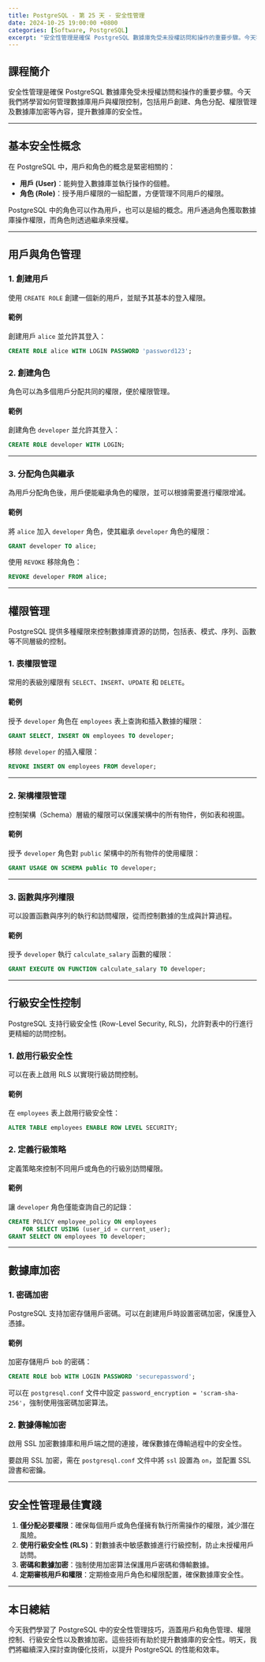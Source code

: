 ```yaml
---
title: PostgreSQL - 第 25 天 - 安全性管理
date: 2024-10-25 19:00:00 +0800
categories: [Software, PostgreSQL]
excerpt: "安全性管理是確保 PostgreSQL 數據庫免受未授權訪問和操作的重要步驟。今天我們將學習如何管理數據庫用戶與權限控制，包括用戶創建、角色分配、權限管理及數據庫加密等內容，提升數據庫的安全性。"
---
```


## 課程簡介
安全性管理是確保 PostgreSQL 數據庫免受未授權訪問和操作的重要步驟。今天我們將學習如何管理數據庫用戶與權限控制，包括用戶創建、角色分配、權限管理及數據庫加密等內容，提升數據庫的安全性。

---

## 基本安全性概念

在 PostgreSQL 中，用戶和角色的概念是緊密相關的：

- **用戶 (User)**：能夠登入數據庫並執行操作的個體。
- **角色 (Role)**：授予用戶權限的一組配置，方便管理不同用戶的權限。

PostgreSQL 中的角色可以作為用戶，也可以是組的概念。用戶通過角色獲取數據庫操作權限，而角色則透過繼承來授權。

---

## 用戶與角色管理

### 1. 創建用戶

使用 `CREATE ROLE` 創建一個新的用戶，並賦予其基本的登入權限。

#### 範例

創建用戶 `alice` 並允許其登入：

```sql
CREATE ROLE alice WITH LOGIN PASSWORD 'password123';
```

### 2. 創建角色

角色可以為多個用戶分配共同的權限，便於權限管理。

#### 範例

創建角色 `developer` 並允許其登入：

```sql
CREATE ROLE developer WITH LOGIN;
```

---

### 3. 分配角色與繼承

為用戶分配角色後，用戶便能繼承角色的權限，並可以根據需要進行權限增減。

#### 範例

將 `alice` 加入 `developer` 角色，使其繼承 `developer` 角色的權限：

```sql
GRANT developer TO alice;
```

使用 `REVOKE` 移除角色：

```sql
REVOKE developer FROM alice;
```

---

## 權限管理

PostgreSQL 提供多種權限來控制數據庫資源的訪問，包括表、模式、序列、函數等不同層級的控制。

### 1. 表權限管理

常用的表級別權限有 `SELECT`、`INSERT`、`UPDATE` 和 `DELETE`。

#### 範例

授予 `developer` 角色在 `employees` 表上查詢和插入數據的權限：

```sql
GRANT SELECT, INSERT ON employees TO developer;
```

移除 `developer` 的插入權限：

```sql
REVOKE INSERT ON employees FROM developer;
```

---

### 2. 架構權限管理

控制架構（Schema）層級的權限可以保護架構中的所有物件，例如表和視圖。

#### 範例

授予 `developer` 角色對 `public` 架構中的所有物件的使用權限：

```sql
GRANT USAGE ON SCHEMA public TO developer;
```

---

### 3. 函數與序列權限

可以設置函數與序列的執行和訪問權限，從而控制數據的生成與計算過程。

#### 範例

授予 `developer` 執行 `calculate_salary` 函數的權限：

```sql
GRANT EXECUTE ON FUNCTION calculate_salary TO developer;
```

---

## 行級安全性控制

PostgreSQL 支持行級安全性 (Row-Level Security, RLS)，允許對表中的行進行更精細的訪問控制。

### 1. 啟用行級安全性

可以在表上啟用 RLS 以實現行級訪問控制。

#### 範例

在 `employees` 表上啟用行級安全性：

```sql
ALTER TABLE employees ENABLE ROW LEVEL SECURITY;
```

### 2. 定義行級策略

定義策略來控制不同用戶或角色的行級別訪問權限。

#### 範例

讓 `developer` 角色僅能查詢自己的記錄：

```sql
CREATE POLICY employee_policy ON employees
    FOR SELECT USING (user_id = current_user);
GRANT SELECT ON employees TO developer;
```

---

## 數據庫加密

### 1. 密碼加密

PostgreSQL 支持加密存儲用戶密碼。可以在創建用戶時設置密碼加密，保護登入憑據。

#### 範例

加密存儲用戶 `bob` 的密碼：

```sql
CREATE ROLE bob WITH LOGIN PASSWORD 'securepassword';
```

可以在 `postgresql.conf` 文件中設定 `password_encryption = 'scram-sha-256'`，強制使用強密碼加密算法。

### 2. 數據傳輸加密

啟用 SSL 加密數據庫和用戶端之間的連接，確保數據在傳輸過程中的安全性。

要啟用 SSL 加密，需在 `postgresql.conf` 文件中將 `ssl` 設置為 `on`，並配置 SSL 證書和密鑰。

---

## 安全性管理最佳實踐

1. **僅分配必要權限**：確保每個用戶或角色僅擁有執行所需操作的權限，減少潛在風險。
2. **使用行級安全性 (RLS)**：對數據表中敏感數據進行行級控制，防止未授權用戶訪問。
3. **密碼和數據加密**：強制使用加密算法保護用戶密碼和傳輸數據。
4. **定期審核用戶和權限**：定期檢查用戶角色和權限配置，確保數據庫安全性。

---

## 本日總結
今天我們學習了 PostgreSQL 中的安全性管理技巧，涵蓋用戶和角色管理、權限控制、行級安全性以及數據加密。這些技術有助於提升數據庫的安全性。明天，我們將繼續深入探討查詢優化技術，以提升 PostgreSQL 的性能和效率。
